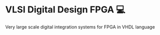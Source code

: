 # VLSI Digital Design FPGA 💻
Very large scale digital integration systems for FPGA in VHDL language
